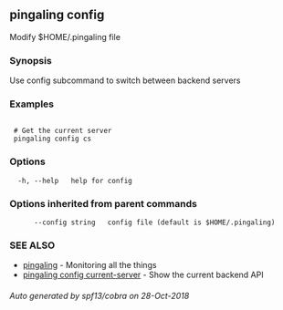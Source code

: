 ## pingaling config

Modify $HOME/.pingaling file

### Synopsis

Use config subcommand to switch between backend servers

### Examples

```

 # Get the current server
 pingaling config cs

```

### Options

```
  -h, --help   help for config
```

### Options inherited from parent commands

```
      --config string   config file (default is $HOME/.pingaling)
```

### SEE ALSO

* [pingaling](pingaling.md)	 - Monitoring all the things
* [pingaling config current-server](pingaling_config_current-server.md)	 - Show the current backend API

###### Auto generated by spf13/cobra on 28-Oct-2018
